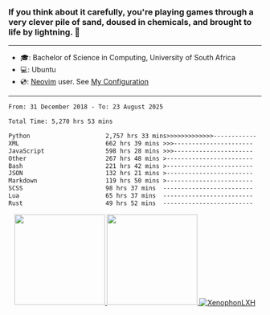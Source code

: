 ### If you think about it carefully, you're playing games through a very clever pile of sand, doused in chemicals, and brought to life by lightning.  👋

-------------------------------------------------------------------------------------------------------

- 🎓: Bachelor of Science in Computing, University of South Africa
- 💻: Ubuntu
- 💿: [Neovim](https://github.com/neovim/neovim) user. See [My Configuration](https://github.com/XenophonLXH/xenovim)

-------------------------------------------------------------------------------------------------------

<!--START_SECTION:waka-->

```txt
From: 31 December 2018 - To: 23 August 2025

Total Time: 5,270 hrs 53 mins

Python                     2,757 hrs 33 mins>>>>>>>>>>>>>------------   52.32 %
XML                        662 hrs 39 mins >>>----------------------   12.57 %
JavaScript                 598 hrs 28 mins >>>----------------------   11.36 %
Other                      267 hrs 48 mins >------------------------   05.08 %
Bash                       221 hrs 42 mins >------------------------   04.21 %
JSON                       132 hrs 21 mins >------------------------   02.51 %
Markdown                   119 hrs 50 mins >------------------------   02.27 %
SCSS                       98 hrs 37 mins  -------------------------   01.87 %
Lua                        65 hrs 37 mins  -------------------------   01.25 %
Rust                       49 hrs 52 mins  -------------------------   00.95 %
```

<!--END_SECTION:waka-->


<p align="center">
    <a href="https://github.com/XenophonLXH">
        <img height="180em" src="https://github-readme-stats-eight-theta.vercel.app/api?username=XenophonLXH&show_icons=true&theme=algolia&include_all_commits=true&count_private=true"/>
        <img height="180em" src="https://github-readme-stats-eight-theta.vercel.app/api/top-langs/?username=XenophonLXH&layout=compact&langs_count=8&theme=algolia"/>
        <img align="center" src="https://github-readme-streak-stats.herokuapp.com/?user=XenophonLXH&theme=algolia" alt="XenophonLXH" />
    </a>
</p>
